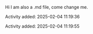 Hi I am also a .md file, come change me.


Activity added: 2025-02-04 11:19:36

Activity added: 2025-02-04 11:19:55
